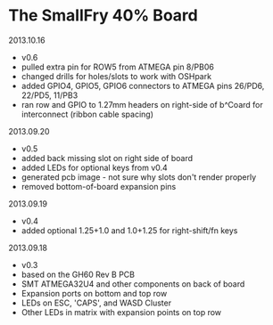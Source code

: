 
The SmallFry 40% Board
=====
2013.10.16
- v0.6
- pulled extra pin for ROW5 from ATMEGA pin 8/PB06
- changed drills for holes/slots to work with OSHpark 
- added GPIO4, GPIO5, GPIO6 connectors to ATMEGA pins 26/PD6, 22/PD5, 11/PB3
- ran row and GPIO to 1.27mm headers on right-side of b^Coard for interconnect (ribbon cable spacing)

 
2013.09.20
- v0.5
- added back missing slot on right side of board
- added LEDs for optional keys from v0.4
- generated pcb image - not sure why slots don't render properly
- removed bottom-of-board expansion pins

2013.09.19
- v0.4
- added optional 1.25+1.0 and 1.0+1.25 for right-shift/fn keys

2013.09.18
- v0.3
- based on the GH60 Rev B PCB
- SMT ATMEGA32U4 and other components on back of board
- Expansion ports on bottom and top row
- LEDs on ESC, 'CAPS', and WASD Cluster
- Other LEDs in matrix with expansion points on top row

